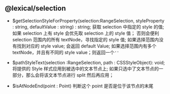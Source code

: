 ## @lexical/selection

- $getSelectionStyleForProperty(selection:RangeSelection, styleProperty : string, defaultValue : string) : string;
  获取 selection 中指定的 style 的值;
  如果 selection 上有 style 会优先取 selection 上的 style 值；
  否则会便利 selection 范围内的所有 textNode，寻找指定的 style 值;
  如果选择范围内没有找到对应的 style value; 会返回 default Value;
  如果选择范围内有多个 textNode，并且有不同的 style value；则返回一个`''`

- $pathStyleText(selection :RangeSelection, path : CSSStyleObject): void;
  将提供的 Style 样式应用到被选中的文本节点上;
  如果只选中了文本节点的一部分，那么会将该文本节点进行 split 然后再应用；

- $isAtNodeEnd(point : Point)
  判断这个 point 是否是位于该节点的末尾
